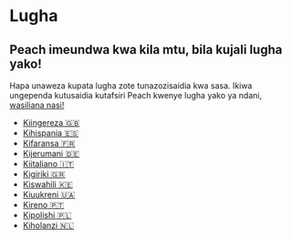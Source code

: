 # Lugha

## Peach imeundwa kwa kila mtu, bila kujali lugha yako!

Hapa unaweza kupata lugha zote tunazozisaidia kwa sasa.
Ikiwa ungependa kutusaidia kutafsiri Peach kwenye lugha yako ya ndani, [wasiliana nasi!](mailto:hello@peachbitcoin.com)

- [Kiingereza 🇬🇧](/)
- [Kihispania 🇪🇸](/es)
- [Kifaransa 🇫🇷](/fr)
- [Kijerumani 🇩🇪](/de)
- [Kiitaliano 🇮🇹](/it)
- [Kigiriki 🇬🇷](/el)
- [Kiswahili 🇰🇪](/sw)
- [Kiuukreni 🇺🇦](/uk)
- [Kireno 🇵🇹](/pt)
- [Kipolishi 🇵🇱](/pl)
- [Kiholanzi 🇳🇱](/nl)
